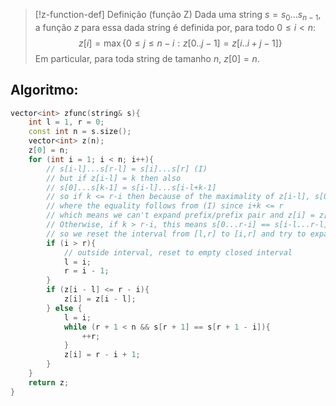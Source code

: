 

> [!z-function-def] Definição (função Z)
> Dada uma string $s = s_0\dotsc s_{n - 1}$, a função $z$ para essa dada string é definida por, para todo $0 \leq i < n$:
> $$z[i] = \max\{0 \leq j \leq n - i : z[0..j-1] = z[i..i+j-1]\}$$
> Em particular, para toda string de tamanho $n$, $z[0] = n$.

## Algoritmo:

```c++
vector<int> zfunc(string& s){
	int l = 1, r = 0;
	const int n = s.size();
	vector<int> z(n);
	z[0] = n;
	for (int i = 1; i < n; i++){
		// s[i-l]...s[r-l] = s[i]...s[r] (I)
		// but if z[i-l] = k then also
		// s[0]...s[k-1] = s[i-l]...s[i-l+k-1]
		// so if k <= r-i then because of the maximality of z[i-l], s[0..k-1] = s[i...i+k-1] and s[k] != (s[i-l+k] = s[i+k])
        // where the equality follows from (I) since i+k <= r
		// which means we can't expand prefix/prefix pair and z[i] = z[i-l]
		// Otherwise, if k > r-i, this means s[0...r-i] == s[i-l...r-l] == s[i...r]
        // so we reset the interval from [l,r] to [i,r] and try to expand it
		if (i > r){
			// outside interval, reset to empty closed interval
			l = i;
			r = i - 1;
		}
		if (z[i - l] <= r - i){
			z[i] = z[i - l];
		} else {
            l = i;
			while (r + 1 < n && s[r + 1] == s[r + 1 - i]){
				++r;
			}
			z[i] = r - i + 1;
		}
	}
	return z;
}
```
